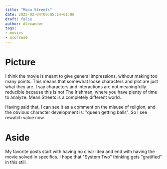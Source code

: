 ```yaml
---
title: "Mean Streets"
date: 2025-02-04T09:05:14+01:00
draft: false
author: Alexander
tags:
- movies
- Scorsese
---
```


# Picture

I think the movie is meant to give general impressions, without making too many points.
This means that somewhat loose characters and plot are just what they are.
I say characters and interactions are not meaningfully reducible because this is not The Irishman, where you have plenty of time to analyze.
Mean Streets is a completely different world.

Having said that, I can see it as a comment on the misuse of religion,
and the obvious character development is: "queen getting balls".
So I see rewatch value now.

# Aside

My favorite posts start with having no clear idea and end with having the movie solved in specifics.
I hope that "System Two" thinking gets "gratified" in this still.
